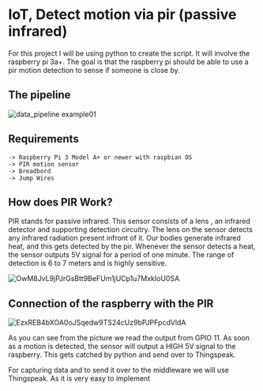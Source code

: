 # IoT, Detect motion via pir (passive infrared)

For this project I will be using python to create the script. It will involve the raspberry pi 3a+. 
The goal is that the raspberry pi should be able to use a pir motion detection to sense if someone is close by.

## The pipeline
![data_pipeline example01](https://user-images.githubusercontent.com/16138814/151881589-c38d8b45-90b7-4f92-a531-c4f844f36cce.png)

## Requirements
``` 
-> Raspberry Pi 3 Model A+ or newer with raspbian OS
-> PIR motion sensor
-> Breadbord
-> Jump Wires
```

## How does PIR Work?
PIR stands for passive infrared. This sensor consists of a lens , an infrared detector and supporting detection circuitry.
The lens on the sensor detects any infrared radiation present infront of it. Our bodies generate infrared heat, and this gets detected by the pir.
Whenever the sensor detects a heat, the sensor outputs 5V signal for a period of one minute. The range of detection is 6 to 7 meters and is highly sensitive.


![OwM8JvL9jPJrGsBtt9BeFUm1jUCp1u7MxkIoU0SA](https://user-images.githubusercontent.com/16138814/151876298-da356439-8507-402f-a3b5-16a8f9769eee.jpg)


## Connection of the raspberry with the PIR

![EzxREB4bXOA0oJSqedw9TS24cUz9bPJPFpcdVldA](https://user-images.githubusercontent.com/16138814/151876555-70d63cd0-302f-4a1f-9e2e-1ebbf41bf2bc.jpg)

As you can see from the picture we read the output from GPIO 11. As soon as a motion is detected, the sensor will output a HIGH 5V signal to the raspberry. 
This gets catched by python and send over to Thingspeak.

For capturing data and to send it over to the middleware we will use Thingspeak. As it is very easy to implement 
